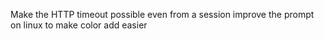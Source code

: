 Make the HTTP timeout possible even from a session
improve the prompt on linux to make color add easier
